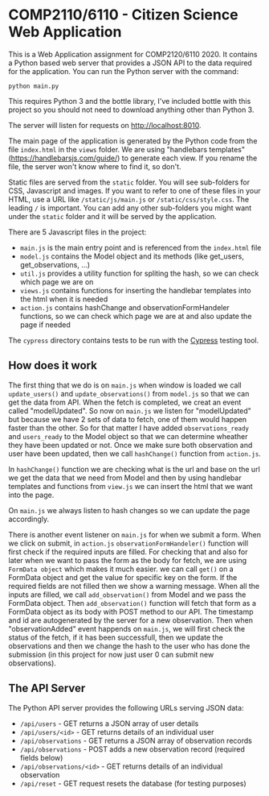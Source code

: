 # COMP2110/6110 - Citizen Science Web Application

This is a Web Application assignment for COMP2120/6110 2020. It contains a 
Python based web server that provides a JSON API to the data required for
the application.  You can run the Python server with the command:

```
python main.py
``` 
This requires Python 3 and the bottle library, I've included bottle with this project
so you should not need to download anything other than Python 3. 

The server will listen for requests on [http://localhost:8010](http://localhost:8010/). 

The main page of the application is generated by the Python code from the file `index.html` 
in the `views` folder. We are using "handlebars templates" (https://handlebarsjs.com/guide/) to generate each view.
If you rename the file, the server won't know where to find it, so don't.

Static files are served from the `static` folder.  You will see sub-folders for CSS, Javascript
and images.   If you want to refer to one of these files in your HTML, use a URL 
like `/static/js/main.js` or `/static/css/style.css`.  The leading `/` is important.  You can
add any other sub-folders you might want under the `static` folder and it will be served
by the application.

There are 5 Javascript files in the project:
* `main.js` is the main entry point and is referenced from the `index.html` file
* `model.js` contains the Model object and its methods (like get_users, get_observations, ...)
* `util.js` provides a utility function for spliting the hash, so we can check which page we are on
* `views.js` contains functions for inserting the handlebar templates into the html when it is needed
* `action.js` contains hashChange and observationFormHandeler functions, so we can check which page we are at and also update the page if needed

The `cypress` directory contains tests to be run with the [Cypress](https://cypress.io) testing tool.

## How does it work

The first thing that we do is on `main.js` when window is loaded we call `update_users()` and `update_observations()` from `model.js`
so that we can get the data from API. When the fetch is completed, we creat an event called "modelUpdated".
So now on `main.js` we listen for "modelUpdated" but because we have 2 sets of data to fetch, one of them would happen faster than the other.
So for that matter I have added `observations_ready` and `users_ready` to the Model object so that we can determine wheather they have been updated or not.
Once we make sure both observation and user have been updated, then we call `hashChange()` function from `action.js`.

In `hashChange()` function we are checking what is the url and base on the url we get the data that we need from Model and then by using handlebar templates and functions from `view.js` we can insert the html that we want into the page.

On `main.js` we always listen to hash changes so we can update the page accordingly.

There is another event listener on `main.js` for when we submit a form.
When we click on submit, in `action.js` `observationFormHandeler()` function will first check if the required inputs are filled.
For checking that and also for later when we want to pass the form as the body for fetch, we are using `FormData object` which makes it much easier.
we can call `get()` on a FormData object and get the value for specific key on the form.
If the required fields are not filled then we show a warning message. When all the inputs are filled, we call `add_observation()` from Model and we pass the FormData object.
Then `add_observation()` function will fetch that form as a FormData object as its body with POST method to our API.
The timestamp and id are autogenerated by the server for a new observation.
Then when "observationAdded" event happends on `main.js`, we will first check the status of the fetch, if it has been successfull, then we update the observations and then we change the hash to the user who has done the submission (in this project for now just user 0 can submit new observations).

## The API Server

The Python API server provides the following URLs serving JSON data:

* `/api/users` - GET returns a JSON array of user details
* `/api/users/<id>` - GET returns details of an individual user
* `/api/observations` - GET returns a JSON array of observation records
* `/api/observations` - POST adds a new observation record (required fields below)
* `/api/observations/<id>` - GET returns details of an individual observation
* `/api/reset` - GET request resets the database (for testing purposes)

